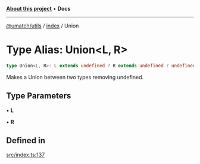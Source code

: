 [**About this project**](../../README.md) • **Docs**

***

[@umatch/utils](../../api.md) / [index](../README.md) / Union

# Type Alias: Union\<L, R\>

```ts
type Union<L, R>: L extends undefined ? R extends undefined ? undefined : R : R extends undefined ? L : L | R;
```

Makes a Union between two types removing undefined.

## Type Parameters

• **L**

• **R**

## Defined in

[src/index.ts:137](https://github.com/umatch-oficial/utils/blob/main/src/index.ts#L137)
